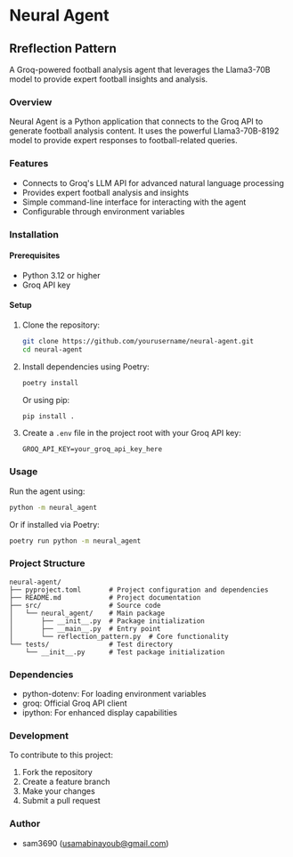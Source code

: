 # Neural Agent


## Rreflection Pattern

A Groq-powered football analysis agent that leverages the Llama3-70B model to provide expert football insights and analysis.

### Overview

Neural Agent is a Python application that connects to the Groq API to generate football analysis content. It uses the powerful Llama3-70B-8192 model to provide expert responses to football-related queries.

### Features

- Connects to Groq's LLM API for advanced natural language processing
- Provides expert football analysis and insights
- Simple command-line interface for interacting with the agent
- Configurable through environment variables

### Installation

#### Prerequisites

- Python 3.12 or higher
- Groq API key

#### Setup

1. Clone the repository:
   ```bash
   git clone https://github.com/yourusername/neural-agent.git
   cd neural-agent
   ```

2. Install dependencies using Poetry:
   ```bash
   poetry install
   ```
   
   Or using pip:
   ```bash
   pip install .
   ```

3. Create a `.env` file in the project root with your Groq API key:
   ```
   GROQ_API_KEY=your_groq_api_key_here
   ```

### Usage

Run the agent using:

```bash
python -m neural_agent
```

Or if installed via Poetry:

```bash
poetry run python -m neural_agent
```

### Project Structure

```
neural-agent/
├── pyproject.toml       # Project configuration and dependencies
├── README.md            # Project documentation
├── src/                 # Source code
│   └── neural_agent/    # Main package
│       ├── __init__.py  # Package initialization
│       ├── __main__.py  # Entry point
│       └── reflection_pattern.py  # Core functionality
└── tests/               # Test directory
    └── __init__.py      # Test package initialization
```

### Dependencies

- python-dotenv: For loading environment variables
- groq: Official Groq API client
- ipython: For enhanced display capabilities

### Development

To contribute to this project:

1. Fork the repository
2. Create a feature branch
3. Make your changes
4. Submit a pull request

<!-- ### License

[Specify your license here] -->

### Author

- sam3690 (usamabinayoub@gmail.com)